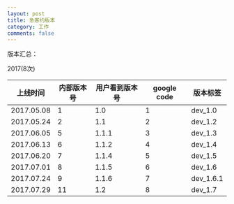 ```yaml
---
layout: post
title: 急客约版本
category: 工作
comments: false
---
```

 
版本汇总：

2017(8次)

上线时间       | 内部版本号   | 用户看到版本号| google code| 版本标签
-----| -----| -----| -----| -----
2017.05.08    |  1|   1.0| 1 | dev_1.0
2017.05.24    |  2|   1.1| 2 | dev_1.2 
2017.06.05    |  5| 1.1.1| 3 | dev_1.3 
2017.06.13    |  6| 1.1.2| 4 | dev_1.4 
2017.06.20    |  7| 1.1.4| 5 | dev_1.5 
2017.07.01    |  8| 1.1.5| 6 | dev_1.6 
2017.07.24    |  9| 1.1.6| 7 | dev_1.6.1 
2017.07.29    | 11|   1.2| 8 | dev_1.7